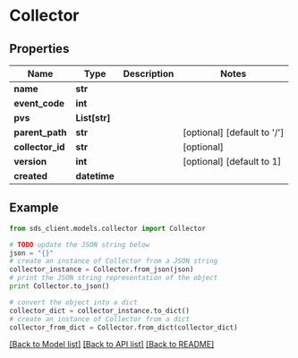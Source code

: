 # Collector


## Properties
Name | Type | Description | Notes
------------ | ------------- | ------------- | -------------
**name** | **str** |  | 
**event_code** | **int** |  | 
**pvs** | **List[str]** |  | 
**parent_path** | **str** |  | [optional] [default to '/']
**collector_id** | **str** |  | [optional] 
**version** | **int** |  | [optional] [default to 1]
**created** | **datetime** |  | 

## Example

```python
from sds_client.models.collector import Collector

# TODO update the JSON string below
json = "{}"
# create an instance of Collector from a JSON string
collector_instance = Collector.from_json(json)
# print the JSON string representation of the object
print Collector.to_json()

# convert the object into a dict
collector_dict = collector_instance.to_dict()
# create an instance of Collector from a dict
collector_from_dict = Collector.from_dict(collector_dict)
```
[[Back to Model list]](../README.md#documentation-for-models) [[Back to API list]](../README.md#documentation-for-api-endpoints) [[Back to README]](../README.md)



